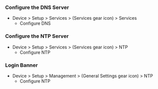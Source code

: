 

### Configure the DNS Server
- Device > Setup > Services > (Services gear icon) > Services
	- Configure DNS

### Configure the NTP Server
- Device > Setup > Services > (Services gear icon) > NTP
	- Configure NTP

### Login Banner
- Device > Setup > Management > (General Settings gear icon) > NTP
	- Configure NTP


